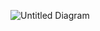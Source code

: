 ![Untitled Diagram](https://user-images.githubusercontent.com/61429314/79946388-de8ee680-843d-11ea-8ef4-93c6742b5232.jpg)
